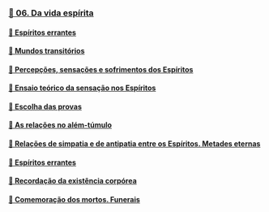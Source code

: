 ### [📑 06. Da vida espírita](#lde.2.06)
#### [📃 Espíritos errantes](#lde.2.06.01)
#### [📃 Mundos transitórios](#lde.2.06.02)
#### [📃 Percepções, sensações e sofrimentos dos Espíritos](#lde.2.06.03)
#### [📃 Ensaio teórico da sensação nos Espíritos](#lde.2.06.04)
#### [📃 Escolha das provas](#lde.2.06.05)
#### [📃 As relações no além-túmulo](#lde.2.06.06)
#### [📃 Relações de simpatia e de antipatia entre os Espíritos. Metades eternas](#lde.2.06.07)
#### [📃 Espíritos errantes](#lde.2.06.08)
#### [📃 Recordação da existência corpórea](#lde.2.06.09)
#### [📃 Comemoração dos mortos. Funerais](#lde.2.06.10)
